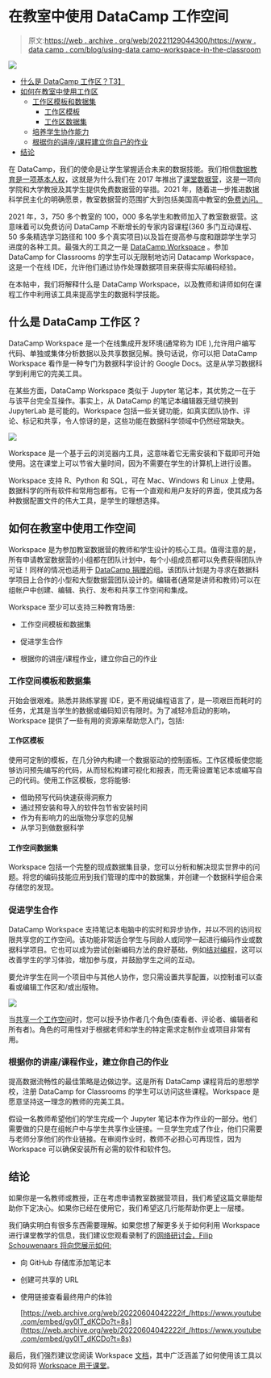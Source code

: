 # 在教室中使用 DataCamp 工作空间

> 原文:[https://web . archive . org/web/20221129044300/https://www . data camp . com/blog/using-data camp-workspace-in-the-classroom](https://web.archive.org/web/20221129044300/https://www.datacamp.com/blog/using-datacamp-workspace-in-the-classroom)

![](../Images/07d915296f17862bb06074acf3b5de05.png)

*   [什么是 DataCamp 工作区？T3】](#what-is-datacamp-workspace?)
*   [如何在教室中使用工作区](#how-to-use-workspace-in-the-classroom)
    *   [工作区模板和数据集](#workspace-templates-and-datasets)
        *   [工作区模板](workspace-templates)
        *   [工作区数据集](#workspace-datasets)
    *   [培养学生协作能力](#foster-student-collaboration)
    *   [根据你的讲座/课程建立你自己的作业](#build-your-own-assignments-based-on-your-lectures/coursework)
*   [结论](#conclusion)

在 DataCamp，我们的使命是让学生掌握适合未来的数据技能。我们相信[数据教育是一项基本人权](https://web.archive.org/web/20220604042222/https://www.datacamp.com/blog/data-education-is-a-basic-human-right-freely-supporting-300000-students)，这就是为什么我们在 2017 年推出了[课堂数据营](https://web.archive.org/web/20220604042222/https://www.datacamp.com/groups/classrooms)，这是一项向学院和大学教授及其学生提供免费数据营的举措。2021 年，随着进一步推进数据科学民主化的明确愿景，教室数据营的范围扩大到包括美国高中教室的[免费访问。](https://web.archive.org/web/20220604042222/https://www.datacamp.com/blog/high-school-teachers-and-their-students-now-have-free-access-to-datacamp-for-classrooms)

2021 年，3，750 多个教室的 100，000 多名学生和教师加入了教室数据营。这意味着可以免费访问 DataCamp 不断增长的专家内容课程(360 多门互动课程、50 多条精选学习路径和 100 多个真实项目)以及旨在提高参与度和跟踪学生学习进度的各种工具。最强大的工具之一是 [DataCamp Workspace](https://web.archive.org/web/20220604042222/https://www.datacamp.com/workspace) 。参加 DataCamp for Classrooms 的学生可以无限制地访问 Datacamp Workspace，这是一个在线 IDE，允许他们通过协作处理数据项目来获得实际编码经验。

在本帖中，我们将解释什么是 DataCamp Workspace，以及教师和讲师如何在课程工作中利用该工具来提高学生的数据科学技能。

## 什么是 DataCamp 工作区？

DataCamp Workspace 是一个在线集成开发环境(通常称为 IDE ),允许用户编写代码、单独或集体分析数据以及共享数据见解。换句话说，你可以把 DataCamp Workspace 看作是一种专门为数据科学设计的 Google Docs。这是从学习数据科学到利用它的完美工具。

在某些方面，DataCamp Workspace 类似于 Jupyter 笔记本，其优势之一在于与该平台完全互操作。事实上，从 DataCamp 的笔记本编辑器无缝切换到 JupyterLab 是可能的。Workspace 包括一些关键功能，如真实团队协作、评论、标记和共享，令人惊讶的是，这些功能在数据科学领域中仍然经常缺失。

![](../Images/fdb390aaa59e9c534266f20c6077e4d9.png)

Workspace 是一个基于云的浏览器内工具，这意味着它无需安装和下载即可开始使用。这在课堂上可以节省大量时间，因为不需要在学生的计算机上进行设置。

Workspace 支持 R、Python 和 SQL，可在 Mac、Windows 和 Linux 上使用。数据科学的所有软件和常用包都有。它有一个直观和用户友好的界面，使其成为各种数据配置文件的伟大工具，是学生的理想选择。

## 如何在教室中使用工作空间

Workspace 是为参加教室数据营的教师和学生设计的核心工具。值得注意的是，所有申请教室数据营的小组都在团队计划中，每个小组成员都可以免费获得团队许可证！同样的情况也适用于 [DataCamp 捐赠的](https://web.archive.org/web/20220604042222/https://www.datacamp.com/donates)组。该团队计划是为寻求在数据科学项目上合作的小型和大型数据营团队设计的。编辑者(通常是讲师和教师)可以在组帐户中创建、编辑、执行、发布和共享工作空间和集成。

Workspace 至少可以支持三种教育场景:

*   工作空间模板和数据集

*   促进学生合作

*   根据你的讲座/课程作业，建立你自己的作业

### 工作空间模板和数据集

开始会很艰难。熟悉并熟练掌握 IDE，更不用说编程语言了，是一项艰巨而耗时的任务，尤其是当学生的数据或编码知识有限时。为了减轻冷启动的影响，Workspace 提供了一些有用的资源来帮助您入门，包括:

#### 工作区模板

使用可定制的模板，在几分钟内构建一个数据驱动的控制面板。工作区模板使您能够访问预先编写的代码，从而轻松构建可视化和报表，而无需设置笔记本或编写自己的代码。使用工作区模板，您将能够:

*   借助预写代码快速获得洞察力
*   通过预安装和导入的软件包节省安装时间
*   作为有影响力的出版物分享您的见解
*   从学习到做数据科学

#### 工作空间数据集

Workspace 包括一个完整的现成数据集目录，您可以分析和解决现实世界中的问题。将您的编码技能应用到我们管理的库中的数据集，并创建一个数据科学组合来存储您的发现。

### 促进学生合作

DataCamp Workspace 支持笔记本电脑中的实时和异步协作，并以不同的访问权限共享您的工作空间。该功能非常适合学生与同龄人或同学一起进行编码作业或数据科学项目。它也可以成为尝试创新编码方法的良好基础，例如[结对编程](https://web.archive.org/web/20220604042222/https://en.wikipedia.org/wiki/Pair_programming)，这可以改善学生的学习体验，增加参与度，并鼓励学生之间的互动。

要允许学生在同一个项目中与其他人协作，您只需设置共享配置，以控制谁可以查看或编辑工作区和/或出版物。

![](../Images/02c0cb876f4bff8ab545d9863ff85f9b.png)

当[共享一个工作空间](https://web.archive.org/web/20220604042222/https://workspace-docs.datacamp.com/work/sharing-a-workspace)时，您可以授予协作者几个角色(查看者、评论者、编辑者和所有者)。角色的可用性对于根据老师和学生的特定需求定制作业或项目非常有用。

### 根据你的讲座/课程作业，建立你自己的作业

提高数据流畅性的最佳策略是边做边学。这是所有 DataCamp 课程背后的思想学校，注册 DataCamp for Classrooms 的学生可以访问这些课程。Workspace 是愿意坚持这一理念的教师的完美工具。

假设一名教师希望他们的学生完成一个 Jupyter 笔记本作为作业的一部分。他们需要做的只是在组帐户中与学生共享作业链接。一旦学生完成了作业，他们只需要与老师分享他们的作业链接。在审阅作业时，教师不必担心可再现性，因为 Workspace 可以确保安装所有必需的软件和软件包。

## 结论

如果你是一名教师或教授，正在考虑申请教室数据营项目，我们希望这篇文章能帮助你下定决心。如果你已经在使用它，我们希望这几行能帮助你更上一层楼。

我们确实明白有很多东西需要理解。如果您想了解更多关于如何利用 Workspace 进行课堂教学的信息，我们建议您观看录制了的[网络研讨会，Filip Schouwenaars 将向您展示如何:](https://web.archive.org/web/20220604042222/https://www.youtube.com/watch?v=gy0lT_dKCDo&t=8s)

*   向 GitHub 存储库添加笔记本
*   创建可共享的 URL
*   使用链接查看最终用户的体验

    [https://web.archive.org/web/20220604042222if_/https://www.youtube.com/embed/gy0lT_dKCDo?t=8s](https://web.archive.org/web/20220604042222if_/https://www.youtube.com/embed/gy0lT_dKCDo?t=8s)

最后，我们强烈建议您阅读 Workspace [文档](https://web.archive.org/web/20220604042222/https://workspace-docs.datacamp.com/)，其中广泛涵盖了如何使用该工具以及如何将 [Workspace 用于课堂](https://web.archive.org/web/20220604042222/https://workspace-docs.datacamp.com/resources/workspace-for-education)。